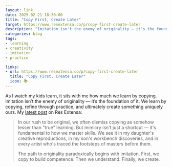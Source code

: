 ```yaml
---
layout: link
date: 2025-02-21 18:30:00
title: "Copy First, Create Later"
target: https://www.resextensa.co/p/copy-first-create-later
description: "Imitation isn't the enemy of originality — it's the foundation of it"
categories: blog
tags:
- learning
- creativity
- imitation
- practice

links:
- url: https://www.resextensa.co/p/copy-first-create-later
  title: "Copy First, Create Later"
  icon: 📚
---
```


As I watch my kids learn, it sits with me how much we learn by copying. Imitation isn’t the enemy of originality — it’s the foundation of it. We learn
by copying, refine through practice, and ultimately create something uniquely ours. My [latest post](https://www.resextensa.co/p/copy-first-create-later "Copy First, Create Later") on Res Extensa:

>In our rush to be original, we often dismiss copying as somehow lesser than "true" learning. But mimicry isn't just a shortcut — it's fundamental to how we master skills. We see it in my daughter's creative reproductions, in my son's workbench discoveries, and in every artist who's traced the footsteps of masters before them.
>
> The path to originality paradoxically begins with imitation. First, we copy to build competence. Then we understand. Finally, we create.
